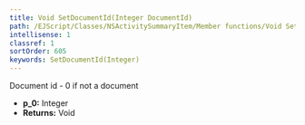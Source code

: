 ```yaml
---
title: Void SetDocumentId(Integer DocumentId)
path: /EJScript/Classes/NSActivitySummaryItem/Member functions/Void SetDocumentId(Integer p_0)
intellisense: 1
classref: 1
sortOrder: 605
keywords: SetDocumentId(Integer)
---
```



Document id - 0 if not a document



* **p_0:** Integer
* **Returns:** Void


